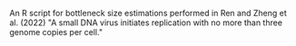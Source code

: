 An R script for bottleneck size estimations performed in Ren and Zheng et al. (2022) "A small DNA virus initiates replication with no more than three genome copies per cell."
